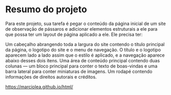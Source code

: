 # Resumo do projeto

Para este projeto, sua tarefa é pegar o conteúdo da página inicial de um site de observação de pássaros e adicionar elementos estruturais a ele para que possa ter um layout de página aplicado a ele. Ele precisa ter:

Um cabeçalho abrangendo toda a largura do site contendo o título principal da página, o logotipo do site e o menu de navegação. O título e o logotipo aparecem lado a lado assim que o estilo é aplicado, e a navegação aparece abaixo desses dois itens.
Uma área de conteúdo principal contendo duas colunas — um bloco principal para conter o texto de boas-vindas e uma barra lateral para conter miniaturas de imagens.
Um rodapé contendo informações de direitos autorais e créditos.

https://marciolea.github.io/html/

